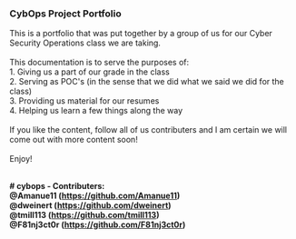 <h3> CybOps Project Portfolio </h3>
This is a portfolio that was put together by a group of us for our Cyber Security Operations class we are taking. <br>
<br>
This documentation is to serve the purposes of: <br>
1.  Giving us a part of our grade in the class <br>
2.  Serving as POC's (in the sense that we did what we said we did for the class) <br>
3.  Providing us material for our resumes  <br>
4.  Helping us learn a few things along the way <br>
<br>
If you like the content, follow all of us contributers and I am certain we will come out with more content soon! <br>
<br>
Enjoy! <br>
<br>

**# cybops - Contributers: <br> @Amanue11 (https://github.com/Amanue11) <br> @dweinert (https://github.com/dweinert)  <br> @tmill113 (https://github.com/tmill113) <br> @F81nj3ct0r (https://github.com/F81nj3ct0r)** <br>

